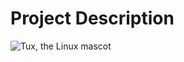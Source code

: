 # Project Description

![Tux, the Linux mascot](https://www.fotovarka.ru/wp-content/uploads/2017/01/linux.jpg)